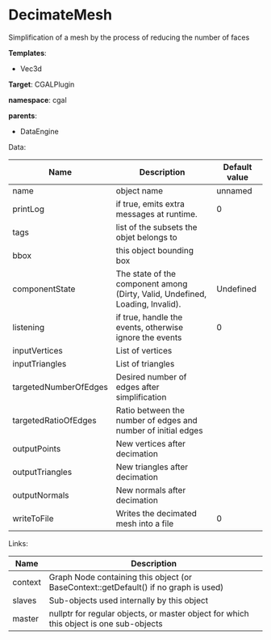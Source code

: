 # DecimateMesh

Simplification of a mesh by the process of reducing the number of faces


__Templates__:

- Vec3d

__Target__: CGALPlugin

__namespace__: cgal

__parents__: 

- DataEngine

Data: 

<table>
<thead>
    <tr>
        <th>Name</th>
        <th>Description</th>
        <th>Default value</th>
    </tr>
</thead>
<tbody>
	<tr>
		<td>name</td>
		<td>
object name
</td>
		<td>unnamed</td>
	</tr>
	<tr>
		<td>printLog</td>
		<td>
if true, emits extra messages at runtime.
</td>
		<td>0</td>
	</tr>
	<tr>
		<td>tags</td>
		<td>
list of the subsets the objet belongs to
</td>
		<td></td>
	</tr>
	<tr>
		<td>bbox</td>
		<td>
this object bounding box
</td>
		<td></td>
	</tr>
	<tr>
		<td>componentState</td>
		<td>
The state of the component among (Dirty, Valid, Undefined, Loading, Invalid).
</td>
		<td>Undefined</td>
	</tr>
	<tr>
		<td>listening</td>
		<td>
if true, handle the events, otherwise ignore the events
</td>
		<td>0</td>
	</tr>
	<tr>
		<td>inputVertices</td>
		<td>
List of vertices
</td>
		<td></td>
	</tr>
	<tr>
		<td>inputTriangles</td>
		<td>
List of triangles
</td>
		<td></td>
	</tr>
	<tr>
		<td>targetedNumberOfEdges</td>
		<td>
Desired number of edges after simplification
</td>
		<td></td>
	</tr>
	<tr>
		<td>targetedRatioOfEdges</td>
		<td>
Ratio between the number of edges and number of initial edges
</td>
		<td></td>
	</tr>
	<tr>
		<td>outputPoints</td>
		<td>
New vertices after decimation
</td>
		<td></td>
	</tr>
	<tr>
		<td>outputTriangles</td>
		<td>
New triangles after decimation
</td>
		<td></td>
	</tr>
	<tr>
		<td>outputNormals</td>
		<td>
New normals after decimation
</td>
		<td></td>
	</tr>
	<tr>
		<td>writeToFile</td>
		<td>
Writes the decimated mesh into a file
</td>
		<td>0</td>
	</tr>

</tbody>
</table>

Links: 

| Name | Description |
| ---- | ----------- |
|context|Graph Node containing this object (or BaseContext::getDefault() if no graph is used)|
|slaves|Sub-objects used internally by this object|
|master|nullptr for regular objects, or master object for which this object is one sub-objects|



